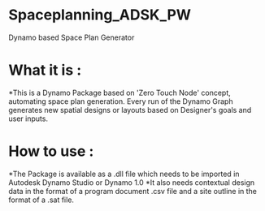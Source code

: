 # Spaceplanning_ADSK_PW
Dynamo based Space Plan Generator

# What it is :

*This is a Dynamo Package based on 'Zero Touch Node' concept, automating space plan generation. Every run of the Dynamo Graph generates new spatial designs or layouts based on Designer's goals and user inputs.

# How to use :
*The Package is available as a .dll file which needs to be imported in Autodesk Dynamo Studio or Dynamo 1.0
*It also needs contextual design data in the format of a program document .csv file and a site outline in the format of a .sat file.
